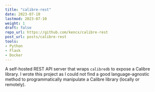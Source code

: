 ```yaml
---
title: "calibre-rest"
date: 2023-07-10
lastmod: 2023-07-10
weight: 1
draft: false
repo_url: https://github.com/kencx/calibre-rest
post_url: posts/calibre-rest
tools:
- Python
- Flask
- Docker
---
```


A self-hosted REST API server that wraps `calibredb` to expose a Calibre
library. I wrote this project as I could not find a good language-agnostic
method to programmatically manipulate a Calibre library (locally or remotely).
